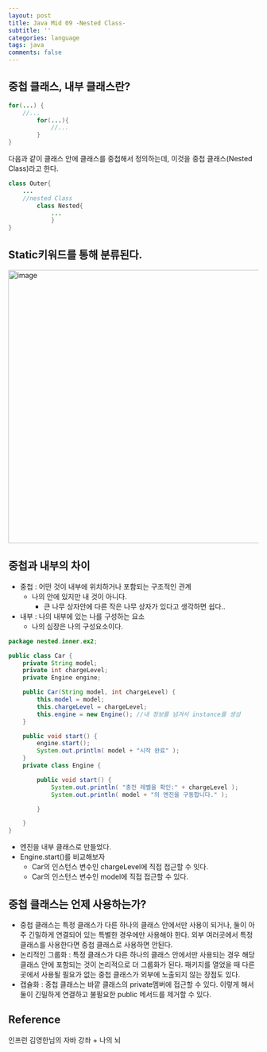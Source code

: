 ```yaml
---
layout: post
title: Java Mid 09 -Nested Class-
subtitle: ''
categories: language
tags: java
comments: false
---
```


## 중첩 클래스, 내부 클래스란?

```java
for(...) {
	//...
		for(...){
			//...
		}
}
```

다음과 같이 클래스 안에 클래스를 중첩해서 정의하는데, 이것을 중첩 클래스(Nested Class)라고 한다.

```java
class Outer{
	...
	//nested Class
		class Nested{
			...
			}
}
```

## Static키워드를 통해 분류된다.
<img width="550" alt="image" src="https://github.com/user-attachments/assets/198fb39a-a18d-4107-bdc3-ca226558b692">

## 중첩과 내부의 차이

- 중첩 : 어떤 것이 내부에 위치하거나 포함되는 구조적인 관계
    - 나의 안에 있지만 내 것이 아니다.
        - 큰 나무 상자안에 다른 작은 나무 상자가 있다고 생각하면 쉽다..
- 내부 : 나의 내부에 있는 나를 구성하는 요소
    - 나의 심장은 나의 구성요소이다.

```java
package nested.inner.ex2;

public class Car {
    private String model;
    private int chargeLevel;
    private Engine engine;

    public Car(String model, int chargeLevel) {
        this.model = model;
        this.chargeLevel = chargeLevel;
        this.engine = new Engine(); //내 정보를 넘겨서 instance를 생성
    }

    public void start() {
        engine.start();
        System.out.println( model + "시작 완료" );
    }
    private class Engine {

        public void start() {
            System.out.println( "충전 레벨을 확인:" + chargeLevel );
            System.out.println( model + "의 엔진을 구동합니다." );

        }

    }
}

```

- 엔진을 내부 클래스로 만들었다.
- Engine.start()를 비교해보자
    - Car의 인스턴스 변수인 chargeLevel에 직접 접근할 수 잇다.
    - Car의 인스턴스 변수인 model에 직접 접근할 수 있다.


## 중첩 클래스는 언제 사용하는가?

- 중첩 클래스는 특정 클래스가 다른 하나의 클래스 안에서만 사용이 되거나, 둘이 아주 긴밀하게 연결되어 있는 특별한 경우에만 사용해야 한다. 외부 여러곳에서 특정 클래스를 사용한다면 중첩 클래스로 사용하면 안된다.
- 논리적인 그룹화 : 특정 클래스가 다른 하나의 클래스 안에서만 사용되는 경우 해당 클래스 안에 포함되는 것이 논리적으로 더 그룹화가 된다. 패키지를 열었을 때 다른 곳에서 사용될 필요가 없는 중첩 클래스가 외부에 노출되지 않는 장점도 있다.
- 캡슐화 : 중첩 클래스는 바깥 클래스의 private멤버에 접근할 수 있다. 이렇게 해서 둘이 긴밀하게 연결하고 불필요한 public 메서드를 제거할 수 있다.



## Reference

인프런 김영한님의 자바 강좌 + 나의 뇌
